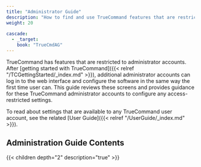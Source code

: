 ```yaml
---
title: "Administrator Guide"
description: "How to find and use TrueCommand features that are restricted to administrator accounts."
weight: 20
 
cascade:
  - _target:
    book: "TrueCmdAG"
---
```


TrueCommand has features that are restricted to administrator accounts.
After [getting started with TrueCommand]({{< relref "/TCGettingStarted/_index.md" >}}), additional administrator accounts can log in to the web interface and configure the software in the same way the first time user can.
This guide reviews these screens and provides guidance for these TrueCommand administrator accounts to configure any access-restricted settings.

To read about settings that are available to any TrueCommand user account, see the related [User Guide]({{< relref "/UserGuide/_index.md" >}}).

## Administration Guide Contents

{{< children depth="2" description="true" >}}

